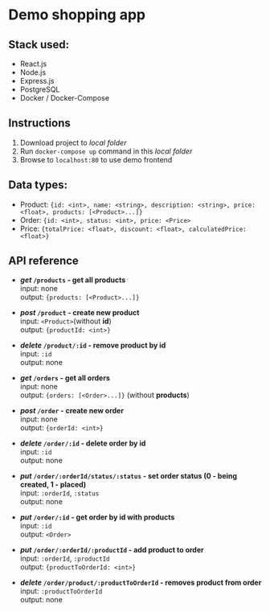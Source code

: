 # Demo shopping app

## Stack used:
* React.js
* Node.js
* Express.js
* PostgreSQL
* Docker / Docker-Compose
## Instructions
1. Download project to *local folder*
2. Run `docker-compose up` command in this *local folder*
3. Browse to `localhost:80` to use demo frontend

## Data types:
* Product: `{id: <int>, name: <string>, description: <string>, price: <float>, products: [<Product>...]}`
* Order: `{id: <int>, status: <int>, price: <Price>`
* Price: `{totalPrice: <float>, discount: <float>, calculatedPrice: <float>}`

## API reference


*  __*get* `/products` - get all products__\
    input: none\
    output: `{products: [<Product>...]}`  
  
* __*post* `/product` - create new product__\
    input: `<Product>`(without **id**)\
    output: `{productId: <int>}`
  
* __*delete* `/product/:id` - remove product by id__\
    input: `:id`\
    output: none
  
* __*get* `/orders` - get all orders__\
    input: none\
    output: `{orders: [<Order>...]}` (without **products**) 
  
* __*post* `/order` - create new order__\
    input: none\
    output: `{orderId: <int>}`
  
* __*delete* `/order/:id` - delete order by id__\
    input: `:id`\
    output: none
  
* __*put* `/order/:orderId/status/:status` - set order status (0 - being created, 1 - placed)__\
    input: `:orderId`, `:status`\
    output: none
  
* __*put* `/order/:id` - get order by id with products__\
    input: `:id`\
    output: `<Order>`
  
* __*put* `/order/:orderId/:productId` - add product to order__\
    input: `:orderId`, `:productId`\
    output: `{productToOrderId: <int>}`
  
* __*delete* `/order/product/:productToOrderId` - removes product from order__\
    input: `:productToOrderId`\
    output: none
